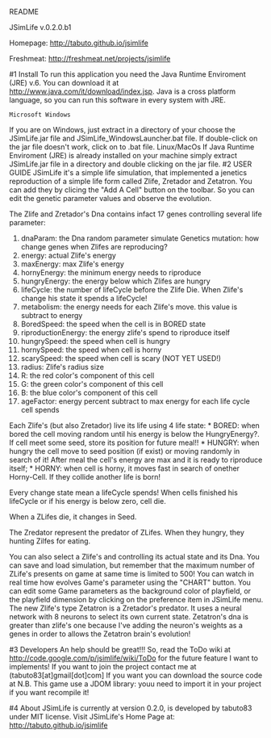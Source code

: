 README

JSimLife v.0.2.0.b1

Homepage: http://tabuto.github.io/jsimlife

Freshmeat: http://freshmeat.net/projects/jsimlife


#1 Install
To run this application you need the Java Runtime Enviroment (JRE) v.6. 
You can download it at http://www.java.com/it/download/index.jsp.
Java is a cross platform language, so you can run this software in every system with JRE.

	Microsoft Windows
 If you are on Windows, just extract in a directory of your choose the JSimLife.jar file and JSimLife_WindowsLauncher.bat file. 
 If double-click on the jar file doesn't work, click on to .bat file. 
	Linux/MacOs
If  Java Runtime Enviroment (JRE) is already installed on your machine simply extract JSimLife.jar file in a directory and double clicking on the jar file.
#2 USER GUIDE
JSimLife it's a simple life simulation, that implemented a jenetics reproduction of a simple life form called Zlife, Zretador and Zetatron.
You can add they by clicing the "Add A Cell" button on the toolbar. 
So you can edit the genetic parameter values and observe the evolution.

The Zlife and Zretador's Dna contains infact 17 genes controlling several life parameter:
   1. dnaParam: the Dna random parameter simulate Genetics mutation: how change genes when Zlifes are reproducing?
   2. energy: actual Zlife's energy 
   3. maxEnergy: max Zlife's energy
   4. hornyEnergy: the minimum energy needs to riproduce
   5. hungryEnergy: the energy below which Zlifes are hungry
   6. lifeCycle: the number of lifeCycle before the Zlife Die. When Zlife's change his state it spends a lifeCycle! 
   7. metabolism: the energy needs for each Zlife's move. this value is subtract to energy
   8. BoredSpeed: the speed when the cell is in BORED state
   9. riproductionEnergy: the energy zlife's spend to riproduce itself
  10. hungrySpeed: the speed when cell is hungry
  11. hornySpeed: the speed when cell is horny
  12. scarySpeed: the speed when cell is scary (NOT YET USED!)
  13. radius: Zlife's radius size
  14. R: the red color's component of this cell
  15. G: the green color's component of this cell
  16. B: the blue color's component of this cell
  17. ageFactor: energy percent subtract to max energy for each life cycle cell spends 

Each Zlife's (but also Zretador) live its life using 4 life state:
    * BORED: when bored the cell moving random until his energy is below the HungryEnergy?. If cell meet some seed, store its position for future meal!! 
    * HUNGRY: when hungry the cell move to seed position (if exist) or moving randomly in search of it! After meal the cell's energy are max and it is ready to riproduce itself; 
    * HORNY: when cell is horny, it moves fast in search of onether Horny-Cell. If they collide another life is born! 

Every change state mean a lifeCycle spends! When cells finished his lifeCycle or if his energy is below zero, cell die. 

When a ZLifes die, it changes in Seed.

The Zredator represent the predator of ZLifes. When they hungry, they hunting Zilfes for eating.

You can also select a Zlife's and controlling its actual state and its Dna.
You can save and load simulation, but remember that the maximum number of ZLife's presents on game at same time is limited to 500!
You can watch in real time how evolves Game's parameter using the "CHART" button.
You can edit some Game parameters as the background color of playfield, or the playfield dimension by clicking on the preference item in JSimLife menu.
The new Zlife's type Zetatron is a Zretador's predator. It uses a neural network with 8 neurons to select its own current state.
Zetatron's dna is greater than zlife's one because I've adding the neuron's weights as a genes in order to allows the Zetatron brain's evolution!

#3 Developers
An help should be great!!! So, read the ToDo wiki at http://code.google.com/p/jsimlife/wiki/ToDo for the future feature I want to implements!
If you want to join the project contact me at (tabuto83[at]gmail[dot]com]
If you want you can download the source code at 
N.B. This game use a JDOM library: youu need to import it in your project if you want recompile it!

#4 About
JSimLife is currently at version 0.2.0, is developed by tabuto83 under MIT license. 
Visit JSimLife's Home Page at: http://tabuto.github.io/jsimlife
